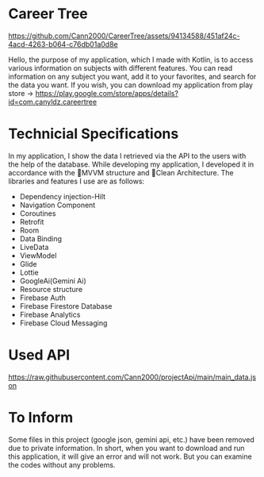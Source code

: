 
# Career Tree
https://github.com/Cann2000/CareerTree/assets/94134588/451af24c-4acd-4263-b064-c76db01a0d8e

Hello, the purpose of my application, which I made with Kotlin, is to access various information on subjects with different features. You can read information on any subject you want, add it to your favorites, and search for the data you want. If you wish, you can download my application from play store -> https://play.google.com/store/apps/details?id=com.canyldz.careertree


# Technicial Specifications
In my application, I show the data I retrieved via the API to the users with the help of the database. 
While developing my application, I developed it in accordance with the 🌟MVVM structure and 🌟Clean Architecture. The libraries and features I use are as follows:

- Dependency injection-Hilt
- Navigation Component
- Coroutines
- Retrofit
- Room
- Data Binding
- LiveData
- ViewModel
- Glide
- Lottie
- GoogleAi(Gemini Ai)
- Resource structure
- Firebase Auth
- Firebase Firestore Database
- Firebase Analytics
- Firebase Cloud Messaging

# Used API  
https://raw.githubusercontent.com/Cann2000/projectApi/main/main_data.json

# To Inform
Some files in this project (google json, gemini api, etc.) have been removed due to private information. In short, when you want to download and run this application, it will give an error and will not work. But you can examine the codes without any problems.
